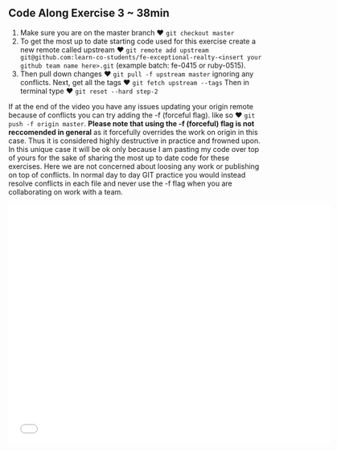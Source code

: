 

## Code Along Exercise 3 ~ 38min

1. Make sure you are on the master branch ♥ `git checkout master`
2. To get the most up to date starting code used for this exercise create a new remote called upstream ♥ `git remote add upstream git@github.com:learn-co-students/fe-exceptional-realty-<insert your github team name here>.git` (example batch: fe-0415 or ruby-0515).
3. Then pull down changes ♥ `git pull -f upstream master` ignoring any conflicts.
Next, get all the tags ♥ `git fetch upstream --tags`
Then in terminal type ♥ `git reset --hard step-2`  

If at the end of the video you have any issues updating your origin remote because of conflicts you can try adding the -f (forceful flag). like so ♥ `git push -f origin master`. **Please note that using the -f (forceful) flag is not reccomended in general** as it forcefully overrides the work on origin in this case. Thus it is considered highly destructive in practice and frowned upon. In this unique case it will be ok only because I am pasting my code over top of yours for the sake of sharing the most up to date code for these exercises. Here we are not concerned about loosing any work or publishing on top of conflicts. In normal day to day GIT practice you would instead resolve conflicts in each file and never use the -f flag when you are collaborating on work with a team.

<iframe width="640" height="480" src="//www.youtube.com/embed/aA8k-hK8qzg?rel=0" frameborder="0" allowfullscreen></iframe>
